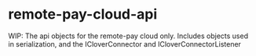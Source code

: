 # remote-pay-cloud-api
WIP: The api objects for the remote-pay cloud only. Includes objects used in serialization, and the ICloverConnector and ICloverConnectorListener
